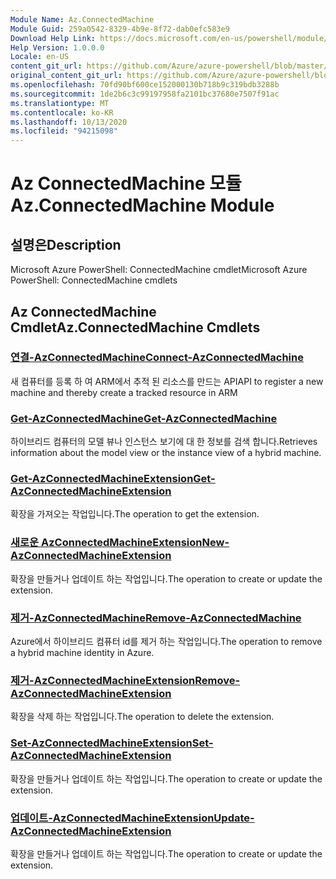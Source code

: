 ```yaml
---
Module Name: Az.ConnectedMachine
Module Guid: 259a0542-8329-4b9e-8f72-dab0efc583e9
Download Help Link: https://docs.microsoft.com/en-us/powershell/module/az.connectedmachine
Help Version: 1.0.0.0
Locale: en-US
content_git_url: https://github.com/Azure/azure-powershell/blob/master/src/ConnectedMachine/help/Az.ConnectedMachine.md
original_content_git_url: https://github.com/Azure/azure-powershell/blob/master/src/ConnectedMachine/help/Az.ConnectedMachine.md
ms.openlocfilehash: 70fd90bf600ce152000130b718b9c319bdb3288b
ms.sourcegitcommit: 1de2b6c3c99197958fa2101bc37680e7507f91ac
ms.translationtype: MT
ms.contentlocale: ko-KR
ms.lasthandoff: 10/13/2020
ms.locfileid: "94215098"
---
```

# <span data-ttu-id="f9a4e-101">Az ConnectedMachine 모듈</span><span class="sxs-lookup"><span data-stu-id="f9a4e-101">Az.ConnectedMachine Module</span></span>
## <span data-ttu-id="f9a4e-102">설명은</span><span class="sxs-lookup"><span data-stu-id="f9a4e-102">Description</span></span>
<span data-ttu-id="f9a4e-103">Microsoft Azure PowerShell: ConnectedMachine cmdlet</span><span class="sxs-lookup"><span data-stu-id="f9a4e-103">Microsoft Azure PowerShell: ConnectedMachine cmdlets</span></span>

## <span data-ttu-id="f9a4e-104">Az ConnectedMachine Cmdlet</span><span class="sxs-lookup"><span data-stu-id="f9a4e-104">Az.ConnectedMachine Cmdlets</span></span>
### [<span data-ttu-id="f9a4e-105">연결-AzConnectedMachine</span><span class="sxs-lookup"><span data-stu-id="f9a4e-105">Connect-AzConnectedMachine</span></span>](Connect-AzConnectedMachine.md)
<span data-ttu-id="f9a4e-106">새 컴퓨터를 등록 하 여 ARM에서 추적 된 리소스를 만드는 API</span><span class="sxs-lookup"><span data-stu-id="f9a4e-106">API to register a new machine and thereby create a tracked resource in ARM</span></span>

### [<span data-ttu-id="f9a4e-107">Get-AzConnectedMachine</span><span class="sxs-lookup"><span data-stu-id="f9a4e-107">Get-AzConnectedMachine</span></span>](Get-AzConnectedMachine.md)
<span data-ttu-id="f9a4e-108">하이브리드 컴퓨터의 모델 뷰나 인스턴스 보기에 대 한 정보를 검색 합니다.</span><span class="sxs-lookup"><span data-stu-id="f9a4e-108">Retrieves information about the model view or the instance view of a hybrid machine.</span></span>

### [<span data-ttu-id="f9a4e-109">Get-AzConnectedMachineExtension</span><span class="sxs-lookup"><span data-stu-id="f9a4e-109">Get-AzConnectedMachineExtension</span></span>](Get-AzConnectedMachineExtension.md)
<span data-ttu-id="f9a4e-110">확장을 가져오는 작업입니다.</span><span class="sxs-lookup"><span data-stu-id="f9a4e-110">The operation to get the extension.</span></span>

### [<span data-ttu-id="f9a4e-111">새로운 AzConnectedMachineExtension</span><span class="sxs-lookup"><span data-stu-id="f9a4e-111">New-AzConnectedMachineExtension</span></span>](New-AzConnectedMachineExtension.md)
<span data-ttu-id="f9a4e-112">확장을 만들거나 업데이트 하는 작업입니다.</span><span class="sxs-lookup"><span data-stu-id="f9a4e-112">The operation to create or update the extension.</span></span>

### [<span data-ttu-id="f9a4e-113">제거-AzConnectedMachine</span><span class="sxs-lookup"><span data-stu-id="f9a4e-113">Remove-AzConnectedMachine</span></span>](Remove-AzConnectedMachine.md)
<span data-ttu-id="f9a4e-114">Azure에서 하이브리드 컴퓨터 id를 제거 하는 작업입니다.</span><span class="sxs-lookup"><span data-stu-id="f9a4e-114">The operation to remove a hybrid machine identity in Azure.</span></span>

### [<span data-ttu-id="f9a4e-115">제거-AzConnectedMachineExtension</span><span class="sxs-lookup"><span data-stu-id="f9a4e-115">Remove-AzConnectedMachineExtension</span></span>](Remove-AzConnectedMachineExtension.md)
<span data-ttu-id="f9a4e-116">확장을 삭제 하는 작업입니다.</span><span class="sxs-lookup"><span data-stu-id="f9a4e-116">The operation to delete the extension.</span></span>

### [<span data-ttu-id="f9a4e-117">Set-AzConnectedMachineExtension</span><span class="sxs-lookup"><span data-stu-id="f9a4e-117">Set-AzConnectedMachineExtension</span></span>](Set-AzConnectedMachineExtension.md)
<span data-ttu-id="f9a4e-118">확장을 만들거나 업데이트 하는 작업입니다.</span><span class="sxs-lookup"><span data-stu-id="f9a4e-118">The operation to create or update the extension.</span></span>

### [<span data-ttu-id="f9a4e-119">업데이트-AzConnectedMachineExtension</span><span class="sxs-lookup"><span data-stu-id="f9a4e-119">Update-AzConnectedMachineExtension</span></span>](Update-AzConnectedMachineExtension.md)
<span data-ttu-id="f9a4e-120">확장을 만들거나 업데이트 하는 작업입니다.</span><span class="sxs-lookup"><span data-stu-id="f9a4e-120">The operation to create or update the extension.</span></span>

